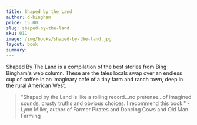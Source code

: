 ```yaml
---
title: Shaped by the Land
author: d-bingham
price: 15.00
slug: shaped-by-the-land
sku: 011
image: /img/books/shaped-by-the-land.jpg
layout: book
summary:
---
```


Shaped By The Land is a compilation of the best stories from Bing Bingham's web column. These are the tales locals swap over an endless cup of coffee in an imaginary café of a tiny farm and ranch town, deep in the rural American West.

> "Shaped by the Land is like a rolling record...no pretense...of imagined sounds, crusty truths and obvious choices. I recommend this book." - Lynn Miller, author of Farmer Pirates and Dancing Cows and Old Man Farming
